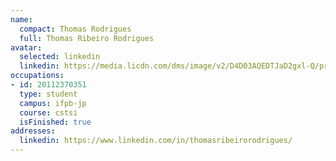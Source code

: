 ```yaml
---
name:
  compact: Thomas Rodrigues
  full: Thomas Ribeiro Rodrigues
avatar:
  selected: linkedin
  linkedin: https://media.licdn.com/dms/image/v2/D4D03AQEDTJaD2gxl-Q/profile-displayphoto-shrink_400_400/profile-displayphoto-shrink_400_400/0/1706383962020?e=1732752000&v=beta&t=UEkSyIpBRUtFce-nveY8CmmYUIVyjX-ECIR4H4A4o04
occupations:
- id: 20112370351
  type: student
  campus: ifpb-jp
  course: cstsi
  isFinished: true
addresses:
  linkedin: https://www.linkedin.com/in/thomasribeirorodrigues/
---
```

